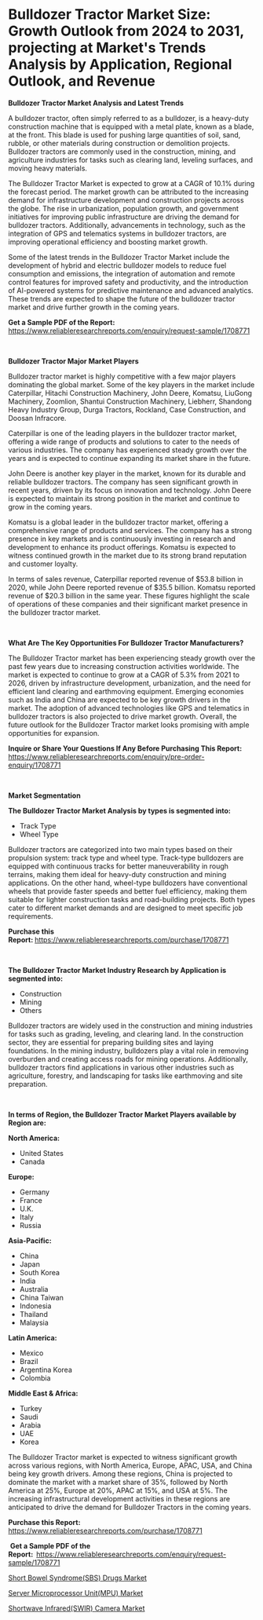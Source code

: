 <p><h1>Bulldozer Tractor Market Size: Growth Outlook from 2024 to 2031, projecting at Market's Trends Analysis by Application, Regional Outlook, and Revenue</h1></p><p><strong>Bulldozer Tractor Market Analysis and Latest Trends</strong></p>
<p><p>A bulldozer tractor, often simply referred to as a bulldozer, is a heavy-duty construction machine that is equipped with a metal plate, known as a blade, at the front. This blade is used for pushing large quantities of soil, sand, rubble, or other materials during construction or demolition projects. Bulldozer tractors are commonly used in the construction, mining, and agriculture industries for tasks such as clearing land, leveling surfaces, and moving heavy materials.</p><p>The Bulldozer Tractor Market is expected to grow at a CAGR of 10.1% during the forecast period. The market growth can be attributed to the increasing demand for infrastructure development and construction projects across the globe. The rise in urbanization, population growth, and government initiatives for improving public infrastructure are driving the demand for bulldozer tractors. Additionally, advancements in technology, such as the integration of GPS and telematics systems in bulldozer tractors, are improving operational efficiency and boosting market growth.</p><p>Some of the latest trends in the Bulldozer Tractor Market include the development of hybrid and electric bulldozer models to reduce fuel consumption and emissions, the integration of automation and remote control features for improved safety and productivity, and the introduction of AI-powered systems for predictive maintenance and advanced analytics. These trends are expected to shape the future of the bulldozer tractor market and drive further growth in the coming years.</p></p>
<p><strong>Get a Sample PDF of the Report:&nbsp;</strong> <a href="https://www.reliableresearchreports.com/enquiry/request-sample/1708771">https://www.reliableresearchreports.com/enquiry/request-sample/1708771</a></p>
<p>&nbsp;</p>
<p><strong>Bulldozer Tractor Major Market Players</strong></p>
<p><p>Bulldozer tractor market is highly competitive with a few major players dominating the global market. Some of the key players in the market include Caterpillar, Hitachi Construction Machinery, John Deere, Komatsu, LiuGong Machinery, Zoomlion, Shantui Construction Machinery, Liebherr, Shandong Heavy Industry Group, Durga Tractors, Rockland, Case Construction, and Doosan Infracore.</p><p>Caterpillar is one of the leading players in the bulldozer tractor market, offering a wide range of products and solutions to cater to the needs of various industries. The company has experienced steady growth over the years and is expected to continue expanding its market share in the future. </p><p>John Deere is another key player in the market, known for its durable and reliable bulldozer tractors. The company has seen significant growth in recent years, driven by its focus on innovation and technology. John Deere is expected to maintain its strong position in the market and continue to grow in the coming years.</p><p>Komatsu is a global leader in the bulldozer tractor market, offering a comprehensive range of products and services. The company has a strong presence in key markets and is continuously investing in research and development to enhance its product offerings. Komatsu is expected to witness continued growth in the market due to its strong brand reputation and customer loyalty.</p><p>In terms of sales revenue, Caterpillar reported revenue of $53.8 billion in 2020, while John Deere reported revenue of $35.5 billion. Komatsu reported revenue of $20.3 billion in the same year. These figures highlight the scale of operations of these companies and their significant market presence in the bulldozer tractor market.</p></p>
<p>&nbsp;</p>
<p><strong>What Are The Key Opportunities For Bulldozer Tractor Manufacturers?</strong></p>
<p><p>The Bulldozer Tractor market has been experiencing steady growth over the past few years due to increasing construction activities worldwide. The market is expected to continue to grow at a CAGR of 5.3% from 2021 to 2026, driven by infrastructure development, urbanization, and the need for efficient land clearing and earthmoving equipment. Emerging economies such as India and China are expected to be key growth drivers in the market. The adoption of advanced technologies like GPS and telematics in bulldozer tractors is also projected to drive market growth. Overall, the future outlook for the Bulldozer Tractor market looks promising with ample opportunities for expansion.</p></p>
<p><strong>Inquire or Share Your Questions If Any Before Purchasing This Report:</strong> <a href="https://www.reliableresearchreports.com/enquiry/pre-order-enquiry/1708771">https://www.reliableresearchreports.com/enquiry/pre-order-enquiry/1708771</a></p>
<p>&nbsp;</p>
<p><strong>Market Segmentation</strong></p>
<p><strong>The Bulldozer Tractor Market Analysis by types is segmented into:</strong></p>
<p><ul><li>Track Type</li><li>Wheel Type</li></ul></p>
<p><p>Bulldozer tractors are categorized into two main types based on their propulsion system: track type and wheel type. Track-type bulldozers are equipped with continuous tracks for better maneuverability in rough terrains, making them ideal for heavy-duty construction and mining applications. On the other hand, wheel-type bulldozers have conventional wheels that provide faster speeds and better fuel efficiency, making them suitable for lighter construction tasks and road-building projects. Both types cater to different market demands and are designed to meet specific job requirements.</p></p>
<p><strong>Purchase this Report:&nbsp;</strong><a href="https://www.reliableresearchreports.com/purchase/1708771">https://www.reliableresearchreports.com/purchase/1708771</a></p>
<p>&nbsp;</p>
<p><strong>The Bulldozer Tractor Market Industry Research by Application is segmented into:</strong></p>
<p><ul><li>Construction</li><li>Mining</li><li>Others</li></ul></p>
<p><p>Bulldozer tractors are widely used in the construction and mining industries for tasks such as grading, leveling, and clearing land. In the construction sector, they are essential for preparing building sites and laying foundations. In the mining industry, bulldozers play a vital role in removing overburden and creating access roads for mining operations. Additionally, bulldozer tractors find applications in various other industries such as agriculture, forestry, and landscaping for tasks like earthmoving and site preparation.</p></p>
<p>&nbsp;</p>
<p><strong>In terms of Region, the Bulldozer Tractor Market Players available by Region are:</strong></p>
<p>
    <p> <strong> North America: </strong>
        <ul>
            <li>United States</li>
            <li>Canada</li>
        </ul>
        </p> 
    <p> <strong> Europe: </strong>
        <ul>
            <li>Germany</li>
            <li>France</li>
            <li>U.K.</li>
            <li>Italy</li>
            <li>Russia</li>
        </ul>
        </p> 
    <p> <strong> Asia-Pacific: </strong>
        <ul>
            <li>China</li>
            <li>Japan</li>
            <li>South Korea</li>
            <li>India</li>
            <li>Australia</li>
            <li>China Taiwan</li>
            <li>Indonesia</li>
            <li>Thailand</li>
            <li>Malaysia</li>
        </ul>
        </p> 
    <p> <strong> Latin America: </strong>
        <ul>
            <li>Mexico</li>
            <li>Brazil</li>
            <li>Argentina Korea</li>
            <li>Colombia</li>
        </ul>
        </p> 
    <p> <strong> Middle East & Africa: </strong>
        <ul>
            <li>Turkey</li>
            <li>Saudi</li>
            <li>Arabia</li>
            <li>UAE</li>
            <li>Korea</li>
        </ul>
    </p>
    </p>
<p><p>The Bulldozer Tractor market is expected to witness significant growth across various regions, with North America, Europe, APAC, USA, and China being key growth drivers. Among these regions, China is projected to dominate the market with a market share of 35%, followed by North America at 25%, Europe at 20%, APAC at 15%, and USA at 5%. The increasing infrastructural development activities in these regions are anticipated to drive the demand for Bulldozer Tractors in the coming years.</p></p>
<p><strong>Purchase this Report: </strong><a href="https://www.reliableresearchreports.com/purchase/1708771">https://www.reliableresearchreports.com/purchase/1708771</a></p>
<p>&nbsp;<strong>Get a Sample PDF of the Report:&nbsp;&nbsp;</strong><a href="https://www.reliableresearchreports.com/enquiry/request-sample/1708771">https://www.reliableresearchreports.com/enquiry/request-sample/1708771</a></p>
<p><strong></strong></p>
<p><p><a href="https://view.publitas.com/reportprime-1/short-bowel-syndrome-sbs-drugs-market-size-2023-2030-global-industrial-analysis-key-geographical-regions-market-share-top-key-players-product-types-and-forecast-research-report/">Short Bowel Syndrome(SBS) Drugs Market</a></p><p><a href="https://view.publitas.com/reportprime-1/server-microprocessor-unit-mpu-market-centers-on-aspects-such-as-market-growth-market-share-market-opportunity-and-projected-forecasts-spanning-from-2023-to-2030/">Server Microprocessor Unit(MPU) Market</a></p><p><a href="https://view.publitas.com/reportprime-1/global-shortwave-infrared-swir-camera-market-size-and-market-trends-insights-and-projections-from-2023-to-2030/">Shortwave Infrared(SWIR) Camera Market</a></p></p>
